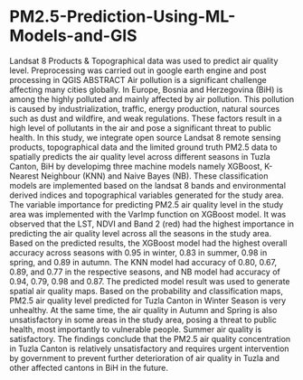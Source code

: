 # PM2.5-Prediction-Using-ML-Models-and-GIS
Landsat 8 Products &amp; Topographical data was used to predict air quality level. Preprocessing was carried out in google earth engine and post processing in QGIS
ABSTRACT
Air pollution is a significant challenge affecting many cities globally. In Europe, Bosnia and Herzegovina (BiH) is among the highly polluted and mainly affected by air pollution. This pollution is caused by industrialization, traffic, energy production, natural sources such as dust and wildfire, and weak regulations. These factors result in a high level of pollutants in the air and pose a significant threat to public health. In this study, we integrate open source Landsat 8 remote sensing products, topographical data and the limited ground truth PM2.5 data to spatially predicts the air quality level across different seasons in Tuzla Canton, BiH by developimg three machine models namely XGBoost, K-Nearest Neighbour (KNN) and Naive Bayes (NB). These classification models are implemented based on the landsat 8 bands and environmental derived indices and topographical variables generated for the study area. The variable importance for predicting PM2.5 air quality level in the study area was implemented with the VarImp function on XGBoost model. It was observed that the LST, NDVI and Band 2 (red) had the highest importance in predicting the air quality level across all the seasons in the study area. Based on the predicted results, the XGBoost model had the highest overall accuracy across seasons with 0.95 in winter, 0.83 in summer, 0.98 in spring, and 0.89 in autumn. The KNN model had accuracy of 0.80, 0.67, 0.89, and 0.77 in the respective seasons, and NB model had accuracy of 0.94, 0.79, 0.98 and 0.87. The predicted model result was used to generate spatial air quality maps. Based on the probability and classification maps, PM2.5 air quality level predicted for Tuzla Canton in Winter Season is very unhealthy. At the same time, the air quality in Autumn and Spring is also unsatisfactory in some areas in the study area, posing a threat to public health, most importantly to vulnerable people. Summer air quality is satisfactory. The findings conclude that the PM2.5 air quality concentration in Tuzla Canton is relatively unsatisfactory and requires urgent intervention by government to prevent further deterioration of air quality in Tuzla and other affected cantons in BiH in the future.

